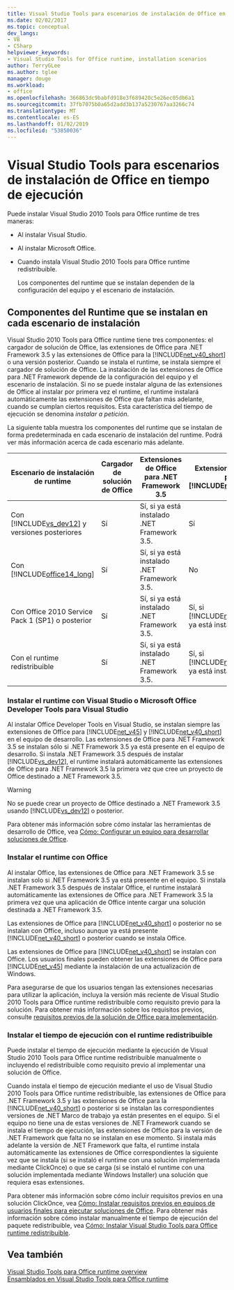 ```yaml
---
title: Visual Studio Tools para escenarios de instalación de Office en tiempo de ejecución
ms.date: 02/02/2017
ms.topic: conceptual
dev_langs:
- VB
- CSharp
helpviewer_keywords:
- Visual Studio Tools for Office runtime, installation scenarios
author: TerryGLee
ms.author: tglee
manager: douge
ms.workload:
- office
ms.openlocfilehash: 366863dc9babfd918e3f689420c5e26ec05db6a1
ms.sourcegitcommit: 37fb7075b0a65d2add3b137a5230767aa3266c74
ms.translationtype: MT
ms.contentlocale: es-ES
ms.lasthandoff: 01/02/2019
ms.locfileid: "53850036"
---
```

# <a name="visual-studio-tools-for-office-runtime-installation-scenarios"></a>Visual Studio Tools para escenarios de instalación de Office en tiempo de ejecución
  Puede instalar Visual Studio 2010 Tools para Office runtime de tres maneras:  
  
- Al instalar Visual Studio.  
  
- Al instalar Microsoft Office.  
  
- Cuando instala Visual Studio 2010 Tools para Office runtime redistribuible.  
  
  Los componentes del runtime que se instalan dependen de la configuración del equipo y el escenario de instalación.  
  
## <a name="runtime-components-that-are-installed-in-each-installation-scenario"></a>Componentes del Runtime que se instalan en cada escenario de instalación  
 Visual Studio 2010 Tools para Office runtime tiene tres componentes: el cargador de solución de Office, las extensiones de Office para .NET Framework 3.5 y las extensiones de Office para la [!INCLUDE[net_v40_short](../sharepoint/includes/net-v40-short-md.md)] o una versión posterior. Cuando se instala el runtime, se instala siempre el cargador de solución de Office. La instalación de las extensiones de Office para .NET Framework depende de la configuración del equipo y el escenario de instalación. Si no se puede instalar alguna de las extensiones de Office al instalar por primera vez el runtime, el runtime instalará automáticamente las extensiones de Office que faltan más adelante, cuando se cumplan ciertos requisitos. Esta característica del tiempo de ejecución se denomina *instalar a petición*.  
  
 La siguiente tabla muestra los componentes del runtime que se instalan de forma predeterminada en cada escenario de instalación del runtime. Podrá ver más información acerca de cada escenario más adelante.  
  
|Escenario de instalación de runtime|Cargador de solución de Office|Extensiones de Office para .NET Framework 3.5|Extensiones de Office para [!INCLUDE[net_v40_short](../sharepoint/includes/net-v40-short-md.md)]|Extensiones de Office para [!INCLUDE[net_v45](../vsto/includes/net-v45-md.md)]|  
|-----------------------------------|----------------------------|--------------------------------------------------| - |---------------------------------------------------------------------------|  
|Con [!INCLUDE[vs_dev12](../vsto/includes/vs-dev12-md.md)] y versiones posteriores|Sí|Sí, si ya está instalado .NET Framework 3.5.|Sí|Sí|  
|Con [!INCLUDE[office14_long](../vsto/includes/office14-long-md.md)]|Sí|Sí, si ya está instalado .NET Framework 3.5.|No|No|  
|Con Office 2010 Service Pack 1 (SP1) o posterior|Sí|Sí, si ya está instalado .NET Framework 3.5.|Sí, si [!INCLUDE[net_v40_short](../sharepoint/includes/net-v40-short-md.md)] ya está instalado.|No|  
|Con el runtime redistribuible|Sí|Sí, si ya está instalado .NET Framework 3.5.|Sí, si [!INCLUDE[net_v40_short](../sharepoint/includes/net-v40-short-md.md)] ya está instalado.|Sí, si [!INCLUDE[net_v45](../vsto/includes/net-v45-md.md)] ya está instalado.|  
  
### <a name="install-the-runtime-with-visual-studio-or-the-microsoft-office-developer-tools-for-visual-studio"></a>Instalar el runtime con Visual Studio o Microsoft Office Developer Tools para Visual Studio  
 Al instalar Office Developer Tools en Visual Studio, se instalan siempre las extensiones de Office para [!INCLUDE[net_v45](../vsto/includes/net-v45-md.md)] y [!INCLUDE[net_v40_short](../sharepoint/includes/net-v40-short-md.md)] en el equipo de desarrollo. Las extensiones de Office para .NET Framework 3.5 se instalan sólo si .NET Framework 3.5 ya está presente en el equipo de desarrollo. Si instala .NET Framework 3.5 después de instalar [!INCLUDE[vs_dev12](../vsto/includes/vs-dev12-md.md)], el runtime instalará automáticamente las extensiones de Office para .NET Framework 3.5 la primera vez que cree un proyecto de Office destinado a .NET Framework 3.5.  
  
> [!WARNING]  
>  No se puede crear un proyecto de Office destinado a .NET Framework 3.5 usando [!INCLUDE[vs_dev12](../vsto/includes/vs-dev12-md.md)] o posterior.  
  
 Para obtener más información sobre cómo instalar las herramientas de desarrollo de Office, vea [Cómo: Configurar un equipo para desarrollar soluciones de Office](../vsto/how-to-configure-a-computer-to-develop-office-solutions.md).  
  
### <a name="install-the-runtime-with-office"></a>Instalar el runtime con Office  
 Al instalar Office, las extensiones de Office para .NET Framework 3.5 se instalan solo si .NET Framework 3.5 ya está presente en el equipo. Si instala .NET Framework 3.5 después de instalar Office, el runtime instalará automáticamente las extensiones de Office para .NET Framework 3.5 la primera vez que una aplicación de Office intente cargar una solución destinada a .NET Framework 3.5.  
  
 Las extensiones de Office para [!INCLUDE[net_v40_short](../sharepoint/includes/net-v40-short-md.md)] o posterior no se instalan con Office, incluso aunque ya está presente [!INCLUDE[net_v40_short](../sharepoint/includes/net-v40-short-md.md)] o posterior cuando se instala Office.  
  
 Las extensiones de Office para [!INCLUDE[net_v40_short](../sharepoint/includes/net-v40-short-md.md)] se instalan con Office. Los usuarios finales pueden obtener las extensiones de Office para [!INCLUDE[net_v45](../vsto/includes/net-v45-md.md)] mediante la instalación de una actualización de Windows.  
  
 Para asegurarse de que los usuarios tengan las extensiones necesarias para utilizar la aplicación, incluya la versión más reciente de Visual Studio 2010 Tools para Office runtime redistribuible como requisito previo para la solución. Para obtener más información sobre los requisitos previos, consulte [requisitos previos de la solución de Office para implementación](https://msdn.microsoft.com/9f672809-43a3-40a1-9057-397ce3b5126e).  
  
### <a name="install-the-runtime-by-using-the-runtime-redistributable"></a>Instalar el tiempo de ejecución con el runtime redistribuible  
 Puede instalar el tiempo de ejecución mediante la ejecución de Visual Studio 2010 Tools para Office runtime redistribuible manualmente o incluyendo el redistribuible como requisito previo al implementar una solución de Office.  
  
 Cuando instala el tiempo de ejecución mediante el uso de Visual Studio 2010 Tools para Office runtime redistribuible, las extensiones de Office para .NET Framework 3.5 y las extensiones de Office para la [!INCLUDE[net_v40_short](../sharepoint/includes/net-v40-short-md.md)] o posterior si se instalan las correspondientes versiones de .NET Marco de trabajo ya están presentes en el equipo. Si el equipo no tiene una de estas versiones de .NET Framework cuando se instala el tiempo de ejecución, las extensiones de Office para la versión de .NET Framework que falta no se instalan en ese momento. Si instala más adelante la versión de .NET Framework que falta, el runtime instala automáticamente las extensiones de Office correspondientes la siguiente vez que se instala (si se instaló el runtime con una solución implementada mediante ClickOnce) o que se carga (si se instaló el runtime con una solución implementada mediante Windows Installer) una solución que requiera esas extensiones.  
  
 Para obtener más información sobre cómo incluir requisitos previos en una solución ClickOnce, vea [Cómo: Instalar requisitos previos en equipos de usuarios finales para ejecutar soluciones de Office](https://msdn.microsoft.com/74dd2c52-838f-4abf-b2b4-4d7b0c2a0a98). Para obtener más información sobre cómo instalar manualmente el tiempo de ejecución del paquete redistribuible, vea [Cómo: Instalar Visual Studio Tools para Office runtime redistribuible](../vsto/how-to-install-the-visual-studio-tools-for-office-runtime-redistributable.md).  
  
## <a name="see-also"></a>Vea también  
 [Visual Studio Tools para Office runtime overview](../vsto/visual-studio-tools-for-office-runtime-overview.md)   
 [Ensamblados en Visual Studio Tools para Office runtime](../vsto/assemblies-in-the-visual-studio-tools-for-office-runtime.md)  

